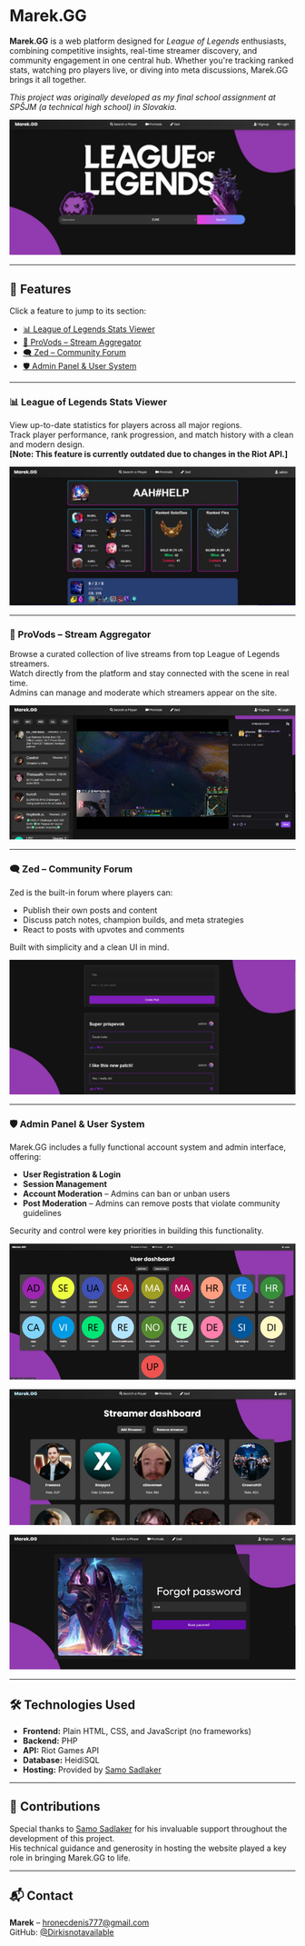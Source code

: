 # Marek.GG  

**Marek.GG** is a web platform designed for *League of Legends* enthusiasts, combining competitive insights, real-time streamer discovery, and community engagement in one central hub. Whether you're tracking ranked stats, watching pro players live, or diving into meta discussions, Marek.GG brings it all together.  

*This project was originally developed as my final school assignment at SPŠJM (a technical high school) in Slovakia.*  

![Main Page](assets/index.png)

---

## 🚀 Features

Click a feature to jump to its section:

- [📊 League of Legends Stats Viewer](#-league-of-legends-stats-viewer)
- [🎥 ProVods – Stream Aggregator](#-provods--stream-aggregator)
- [🗨️ Zed – Community Forum](#zed--community-forum)
- [🛡️ Admin Panel & User System](#admin-panel--user-system)

---

### 📊 League of Legends Stats Viewer

View up-to-date statistics for players across all major regions.  
Track player performance, rank progression, and match history with a clean and modern design.  
**[Note: This feature is currently outdated due to changes in the Riot API.]**

![Stats Viewer Screenshot](assets/playerpage.png)

---

### 🎥 ProVods – Stream Aggregator

Browse a curated collection of live streams from top League of Legends streamers.  
Watch directly from the platform and stay connected with the scene in real time.  
Admins can manage and moderate which streamers appear on the site.

![ProVods Screenshot](assets/provods.png)

---

### 🗨️ Zed – Community Forum

Zed is the built-in forum where players can:

- Publish their own posts and content
- Discuss patch notes, champion builds, and meta strategies
- React to posts with upvotes and comments

Built with simplicity and a clean UI in mind.

![Zed Forum Screenshot](assets/zed.png)

---

### 🛡️ Admin Panel & User System

Marek.GG includes a fully functional account system and admin interface, offering:

- **User Registration & Login**
- **Session Management**
- **Account Moderation** – Admins can ban or unban users
- **Post Moderation** – Admins can remove posts that violate community guidelines

Security and control were key priorities in building this functionality.

![Admin Panel Screenshot #1](assets/adminpanel1.png)

![Admin Panel Screenshot #2](assets/adminpanel2.png)

![Admin Panel Screenshot #2](assets/forgotpassword.png)

---

## 🛠️ Technologies Used

- **Frontend:** Plain HTML, CSS, and JavaScript (no frameworks)
- **Backend:** PHP
- **API:** Riot Games API
- **Database:** HeidiSQL
- **Hosting:** Provided by [Samo Sadlaker](https://github.com/SamoSadlaker)

---

## 🤝 Contributions

Special thanks to [Samo Sadlaker](https://github.com/SamoSadlaker) for his invaluable support throughout the development of this project.  
His technical guidance and generosity in hosting the website played a key role in bringing Marek.GG to life.

---

## 📬 Contact

**Marek** – [hronecdenis777@gmail.com](mailto:hronecdenis777@gmail.com)  
GitHub: [@Dirkisnotavailable](https://github.com/Dirkisnotavailable)
